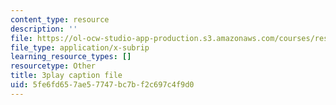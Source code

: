 ```yaml
---
content_type: resource
description: ''
file: https://ol-ocw-studio-app-production.s3.amazonaws.com/courses/res-18-009-learn-differential-equations-up-close-with-gilbert-strang-and-cleve-moler-fall-2015/5fe6fd657ae57747bc7bf2c697c4f9d0_N6pc8Axv3Gs.srt
file_type: application/x-subrip
learning_resource_types: []
resourcetype: Other
title: 3play caption file
uid: 5fe6fd65-7ae5-7747-bc7b-f2c697c4f9d0
---
```


